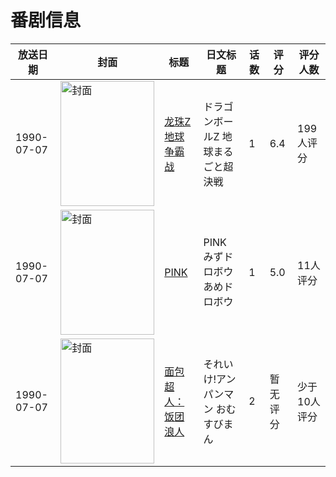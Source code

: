 # 番剧信息

|放送日期|封面|标题|日文标题|话数|评分|评分人数|
|---|---|---|---|---|---|---|
|1990-07-07|<img src="//lain.bgm.tv/pic/cover/c/d5/25/44941_wXGL4.jpg" alt="封面" style="width:150px;height:200px;object-fit:cover;">|[龙珠Z 地球争霸战](https://bangumi.tv/subject/44941)|ドラゴンボールZ 地球まるごと超決戦|1|6.4|199人评分|
|1990-07-07|<img src="//lain.bgm.tv/pic/cover/c/8c/ae/79934_x4AiE.jpg" alt="封面" style="width:150px;height:200px;object-fit:cover;">|[PINK](https://bangumi.tv/subject/79934)|PINK みずドロボウあめドロボウ|1|5.0|11人评分|
|1990-07-07|<img src="//lain.bgm.tv/pic/cover/c/13/a3/89689_J6z7w.jpg" alt="封面" style="width:150px;height:200px;object-fit:cover;">|[面包超人：饭团浪人](https://bangumi.tv/subject/89689)|それいけ!アンパンマン おむすびまん|2|暂无评分|少于10人评分|
